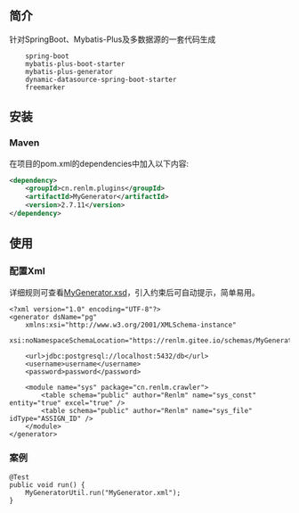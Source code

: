 ## 简介
针对SpringBoot、Mybatis-Plus及多数据源的一套代码生成
```
	spring-boot
	mybatis-plus-boot-starter
	mybatis-plus-generator
	dynamic-datasource-spring-boot-starter
	freemarker
```

## 安装
### Maven
在项目的pom.xml的dependencies中加入以下内容:

```xml
<dependency>
    <groupId>cn.renlm.plugins</groupId>
    <artifactId>MyGenerator</artifactId>
    <version>2.7.11</version>
</dependency>
```

## 使用
### 配置Xml
详细规则可查看[MyGenerator.xsd](https://renlm.gitee.io/schemas/MyGenerator.xsd)，引入约束后可自动提示，简单易用。

```
<?xml version="1.0" encoding="UTF-8"?>
<generator dsName="pg"
	xmlns:xsi="http://www.w3.org/2001/XMLSchema-instance"
	xsi:noNamespaceSchemaLocation="https://renlm.gitee.io/schemas/MyGenerator.xsd">

	<url>jdbc:postgresql://localhost:5432/db</url>
	<username>username</username>
	<password>password</password>

	<module name="sys" package="cn.renlm.crawler">
		<table schema="public" author="Renlm" name="sys_const" entity="true" excel="true" />
		<table schema="public" author="Renlm" name="sys_file" idType="ASSIGN_ID" />
	</module>
</generator>
```

### 案例

```
@Test
public void run() {
	MyGeneratorUtil.run("MyGenerator.xml");
}
```